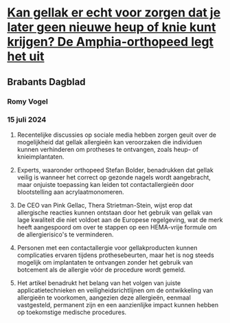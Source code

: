 # [Kan gellak er echt voor zorgen dat je later geen nieuwe heup of knie kunt krijgen? De Amphia-orthopeed legt het uit](https://advance.lexis.com/api/document?collection=news&id=urn:contentItem:6CGN-CWK1-JBHV-K2K3-00000-00&context=1519360)
## Brabants Dagblad
### Romy Vogel
### 15 juli 2024

1. Recentelijke discussies op sociale media hebben zorgen geuit over de mogelijkheid dat gellak allergieën kan veroorzaken die individuen kunnen verhinderen om protheses te ontvangen, zoals heup- of knieimplantaten.

2. Experts, waaronder orthopeed Stefan Bolder, benadrukken dat gellak veilig is wanneer het correct op gezonde nagels wordt aangebracht, maar onjuiste toepassing kan leiden tot contactallergieën door blootstelling aan acrylaatmonomeren.

3. De CEO van Pink Gellac, Thera Strietman-Stein, wijst erop dat allergische reacties kunnen ontstaan door het gebruik van gellak van lage kwaliteit die niet voldoet aan de Europese regelgeving, wat de merk heeft aangespoord om over te stappen op een HEMA-vrije formule om de allergierisico's te verminderen.

4. Personen met een contactallergie voor gellakproducten kunnen complicaties ervaren tijdens prothesebeurten, maar het is nog steeds mogelijk om implantaten te ontvangen zonder het gebruik van botcement als de allergie vóór de procedure wordt gemeld.

5. Het artikel benadrukt het belang van het volgen van juiste applicatietechnieken en veiligheidsrichtlijnen om de ontwikkeling van allergieën te voorkomen, aangezien deze allergieën, eenmaal vastgesteld, permanent zijn en een aanzienlijke impact kunnen hebben op toekomstige medische procedures.